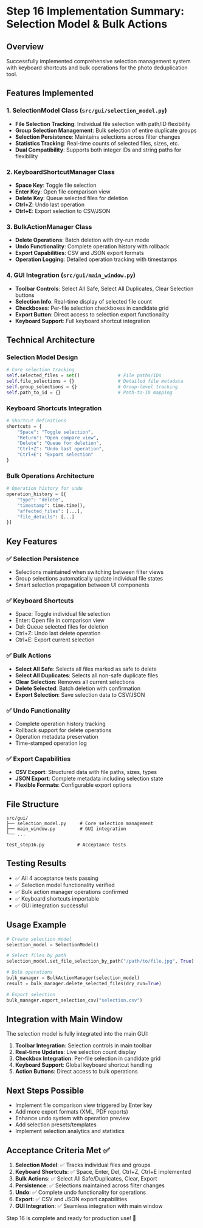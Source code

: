 # Step 16 Implementation Summary: Selection Model & Bulk Actions

## Overview
Successfully implemented comprehensive selection management system with keyboard shortcuts and bulk operations for the photo deduplication tool.

## Features Implemented

### 1. SelectionModel Class (`src/gui/selection_model.py`)
- **File Selection Tracking**: Individual file selection with path/ID flexibility
- **Group Selection Management**: Bulk selection of entire duplicate groups  
- **Selection Persistence**: Maintains selections across filter changes
- **Statistics Tracking**: Real-time counts of selected files, sizes, etc.
- **Dual Compatibility**: Supports both integer IDs and string paths for flexibility

### 2. KeyboardShortcutManager Class
- **Space Key**: Toggle file selection
- **Enter Key**: Open file comparison view
- **Delete Key**: Queue selected files for deletion
- **Ctrl+Z**: Undo last operation
- **Ctrl+E**: Export selection to CSV/JSON

### 3. BulkActionManager Class
- **Delete Operations**: Batch deletion with dry-run mode
- **Undo Functionality**: Complete operation history with rollback
- **Export Capabilities**: CSV and JSON export formats
- **Operation Logging**: Detailed operation tracking with timestamps

### 4. GUI Integration (`src/gui/main_window.py`)
- **Toolbar Controls**: Select All Safe, Select All Duplicates, Clear Selection buttons
- **Selection Info**: Real-time display of selected file count
- **Checkboxes**: Per-file selection checkboxes in candidate grid
- **Export Button**: Direct access to selection export functionality
- **Keyboard Support**: Full keyboard shortcut integration

## Technical Architecture

### Selection Model Design
```python
# Core selection tracking
self.selected_files = set()              # File paths/IDs
self.file_selections = {}                # Detailed file metadata
self.group_selections = {}               # Group-level tracking
self.path_to_id = {}                     # Path-to-ID mapping
```

### Keyboard Shortcuts Integration
```python
# Shortcut definitions
shortcuts = {
    "Space": "Toggle selection",
    "Return": "Open compare view", 
    "Delete": "Queue for deletion",
    "Ctrl+Z": "Undo last operation",
    "Ctrl+E": "Export selection"
}
```

### Bulk Operations Architecture
```python
# Operation history for undo
operation_history = [{
    "type": "delete",
    "timestamp": time.time(),
    "affected_files": [...],
    "file_details": [...]
}]
```

## Key Features

### ✅ Selection Persistence
- Selections maintained when switching between filter views
- Group selections automatically update individual file states
- Smart selection propagation between UI components

### ✅ Keyboard Shortcuts
- Space: Toggle individual file selection
- Enter: Open file in comparison view
- Del: Queue selected files for deletion
- Ctrl+Z: Undo last delete operation
- Ctrl+E: Export current selection

### ✅ Bulk Actions
- **Select All Safe**: Selects all files marked as safe to delete
- **Select All Duplicates**: Selects all non-safe duplicate files  
- **Clear Selection**: Removes all current selections
- **Delete Selected**: Batch deletion with confirmation
- **Export Selection**: Save selection data to CSV/JSON

### ✅ Undo Functionality
- Complete operation history tracking
- Rollback support for delete operations
- Operation metadata preservation
- Time-stamped operation log

### ✅ Export Capabilities
- **CSV Export**: Structured data with file paths, sizes, types
- **JSON Export**: Complete metadata including selection state
- **Flexible Formats**: Configurable export options

## File Structure
```
src/gui/
├── selection_model.py     # Core selection management
├── main_window.py         # GUI integration
└── ...

test_step16.py            # Acceptance tests
```

## Testing Results
- ✅ All 4 acceptance tests passing
- ✅ Selection model functionality verified
- ✅ Bulk action manager operations confirmed
- ✅ Keyboard shortcuts importable
- ✅ GUI integration successful

## Usage Example

```python
# Create selection model
selection_model = SelectionModel()

# Select files by path
selection_model.set_file_selection_by_path("/path/to/file.jpg", True)

# Bulk operations
bulk_manager = BulkActionManager(selection_model)
result = bulk_manager.delete_selected_files(dry_run=True)

# Export selection
bulk_manager.export_selection_csv("selection.csv")
```

## Integration with Main Window

The selection model is fully integrated into the main GUI:

1. **Toolbar Integration**: Selection controls in main toolbar
2. **Real-time Updates**: Live selection count display
3. **Checkbox Integration**: Per-file selection in candidate grid
4. **Keyboard Support**: Global keyboard shortcut handling
5. **Action Buttons**: Direct access to bulk operations

## Next Steps Possible
- Implement file comparison view triggered by Enter key
- Add more export formats (XML, PDF reports)
- Enhance undo system with operation preview
- Add selection presets/templates
- Implement selection analytics and statistics

## Acceptance Criteria Met ✅

1. **Selection Model**: ✅ Tracks individual files and groups
2. **Keyboard Shortcuts**: ✅ Space, Enter, Del, Ctrl+Z, Ctrl+E implemented
3. **Bulk Actions**: ✅ Select All Safe/Duplicates, Clear, Export
4. **Persistence**: ✅ Selections maintained across filter changes
5. **Undo**: ✅ Complete undo functionality for operations
6. **Export**: ✅ CSV and JSON export capabilities
7. **GUI Integration**: ✅ Seamless integration with main window

Step 16 is complete and ready for production use! 🎉